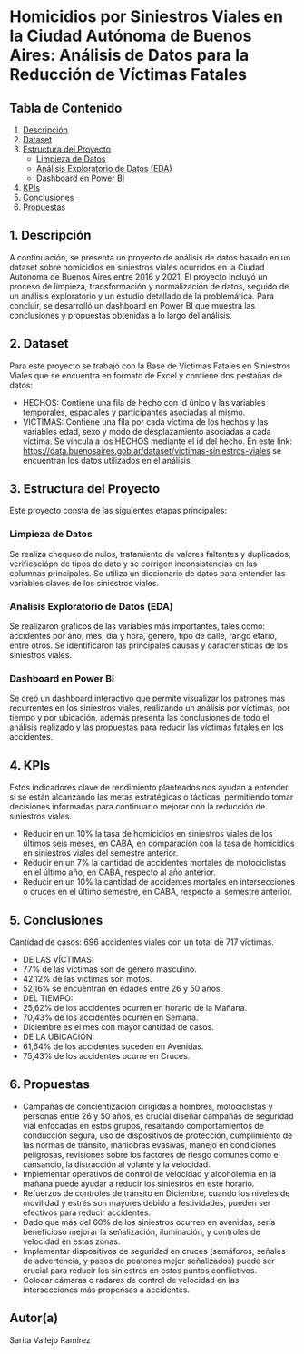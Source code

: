 # Homicidios por Siniestros Viales en la Ciudad Autónoma de Buenos Aires: Análisis de Datos para la Reducción de Víctimas Fatales

## Tabla de Contenido
1. [Descripción](#descripción)
2. [Dataset](#dataset)
3. [Estructura del Proyecto](#estructura-del-proyecto)
   - [Limpieza de Datos](#limpieza-de-datos)
   - [Análisis Exploratorio de Datos (EDA)](#análisis-exploratorio-de-datos-eda)
   - [Dashboard en Power BI](#dashboard-en-power-bi)
4. [KPIs](#kpis)
5. [Conclusiones](#conclusiones)
6. [Propuestas](#propuestas)

## 1. Descripción
A continuación, se presenta un proyecto de análisis de datos basado en un dataset sobre homicidios en siniestros viales ocurridos en la Ciudad Autónoma de Buenos Aires entre 2016 y 2021. El proyecto incluyó un proceso de limpieza, transformación y normalización de datos, seguido de un análisis exploratorio y un estudio detallado de la problemática. Para concluir, se desarrolló un dashboard en Power BI que muestra las conclusiones y propuestas obtenidas a lo largo del análisis.

## 2. Dataset
Para este proyecto se trabajó con la Base de Víctimas Fatales en Siniestros Viales que se encuentra en formato de Excel y contiene dos pestañas de datos:

- HECHOS: Contiene una fila de hecho con id único y las variables temporales, espaciales y participantes asociadas al mismo.
- VICTIMAS: Contiene una fila por cada víctima de los hechos y las variables edad, sexo y modo de desplazamiento asociadas a cada víctima. Se vincula a los HECHOS mediante el id del hecho.
En este link: https://data.buenosaires.gob.ar/dataset/victimas-siniestros-viales se encuentran los datos utilizados en el análisis.

## 3. Estructura del Proyecto
Este proyecto consta de las siguientes etapas principales:

### Limpieza de Datos
Se realiza chequeo de nulos, tratamiento de valores faltantes y duplicados, verificaciópn de tipos de dato y se corrigen inconsistencias en las columnas principales.
Se utiliza un diccionario de datos para entender las variables claves de los siniestros viales.

### Análisis Exploratorio de Datos (EDA)
Se realizaron graficos de las variables más importantes, tales como: accidentes por año, mes, día y hora, género, tipo de calle, rango etario, entre otros.
Se identificaron las principales causas y características de los siniestros viales.

### Dashboard en Power BI
Se creó un dashboard interactivo que permite visualizar los patrones más recurrentes en los siniestros viales, realizando un análisis por víctimas, por tiempo y por ubicación, además presenta las conclusiones de todo el análisis realizado y las propuestas para reducir las víctimas fatales en los accidentes.

## 4. KPIs
Estos indicadores clave de rendimiento planteados nos ayudan a entender si se están alcanzando las metas estratégicas o tácticas, permitiendo tomar decisiones informadas para continuar o mejorar con la reducción de siniestros viales.
- Reducir en un 10% la tasa de homicidios en siniestros viales de los últimos seis meses, en CABA, en comparación con la tasa de homicidios en siniestros viales del semestre anterior.
- Reducir en un 7% la cantidad de accidentes mortales de motociclistas en el último año, en CABA, respecto al año anterior.
- Reducir en un 10% la cantidad de accidentes mortales en intersecciones o cruces en el último semestre, en CABA, respecto al semestre anterior.

## 5. Conclusiones
Cantidad de casos: 696 accidentes viales con un total de 717 víctimas.
- DE LAS VÍCTIMAS:
- 77% de las víctimas son de género masculino.
- 42,12% de las víctimas son motos.
- 52,16% se encuentran en edades entre 26 y 50 años.
- DEL TIEMPO:
- 25,62% de los accidentes ocurren en horario de la Mañana.
- 70,43% de los accidentes ocurren en Semana.
- Diciembre es el mes con mayor cantidad de casos.
- DE LA UBICACIÓN:
- 61,64% de los accidentes suceden en Avenidas.
- 75,43% de los accidentes ocurre en Cruces.

## 6. Propuestas
- Campañas de concientización dirigidas a hombres, motociclistas y personas entre 26 y 50 años, es crucial diseñar campañas de seguridad vial enfocadas en estos grupos, resaltando comportamientos de conducción segura, uso de dispositivos de protección, cumplimiento de las normas de tránsito, maniobras evasivas, manejo en condiciones peligrosas, revisiones sobre los factores de riesgo comunes como el cansancio, la distracción al volante y la velocidad.
- Implementar operativos de control de velocidad y alcoholemia en la mañana puede ayudar a reducir los siniestros en este horario.
- Refuerzos de controles de tránsito en Diciembre, cuando los niveles de movilidad y estrés son mayores debido a festividades, pueden ser efectivos para reducir accidentes.
- Dado que más del 60% de los siniestros ocurren en avenidas, sería beneficioso mejorar la señalización, iluminación, y controles de velocidad en estas zonas.
- Implementar dispositivos de seguridad en cruces (semáforos, señales de advertencia, y pasos de peatones mejor señalizados) puede ser crucial para reducir los siniestros en estos puntos conflictivos.
- Colocar cámaras o radares de control de velocidad en las intersecciones más propensas a accidentes.

## Autor(a)
Sarita Vallejo Ramírez
